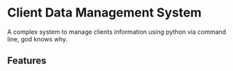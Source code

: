 # Client Data Management System
A complex system to manage clients information using python via command line, god knows why.


## Features
